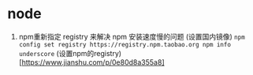 # node
1. npm重新指定 registry 来解决 npm 安装速度慢的问题 (设置国内镜像) 
    `
    npm config set registry https://registry.npm.taobao.org npm info underscore
    `
   (设置npm的registry)[https://www.jianshu.com/p/0e80d8a355a8]
